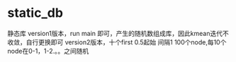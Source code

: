 # static_db
静态库
version1版本，run main 即可，产生的随机数组成库，因此kmean迭代不收敛，自行更换即可
version2版本，十个first 0.5起始 间隔1 100个node,每10个node在0-1，1-2.。。之间随机
